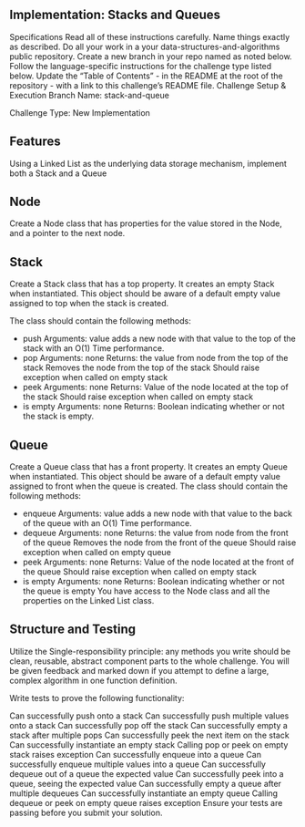 ## Implementation: Stacks and Queues

Specifications
Read all of these instructions carefully.
Name things exactly as described.
Do all your work in a your data-structures-and-algorithms public repository.
Create a new branch in your repo named as noted below.
Follow the language-specific instructions for the challenge type listed below.
Update the “Table of Contents” - in the README at the root of the repository - with a link to this challenge’s README file.
Challenge Setup & Execution
Branch Name: stack-and-queue

Challenge Type: New Implementation

## Features
Using a Linked List as the underlying data storage mechanism, implement both a Stack and a Queue

##  Node
Create a Node class that has properties for the value stored in the Node, and a pointer to the next node.
## Stack
Create a Stack class that has a top property. It creates an empty Stack when instantiated.
This object should be aware of a default empty value assigned to top when the stack is created.


The class should contain the following methods:
- push
Arguments: value
adds a new node with that value to the top of the stack with an O(1) Time performance.
- pop
Arguments: none
Returns: the value from node from the top of the stack
Removes the node from the top of the stack
Should raise exception when called on empty stack
- peek
Arguments: none
Returns: Value of the node located at the top of the stack
Should raise exception when called on empty stack
- is empty
Arguments: none
Returns: Boolean indicating whether or not the stack is empty.

## Queue

Create a Queue class that has a front property. It creates an empty Queue when instantiated.
This object should be aware of a default empty value assigned to front when the queue is created.
The class should contain the following methods:
- enqueue
Arguments: value
adds a new node with that value to the back of the queue with an O(1) Time performance.
- dequeue
Arguments: none
Returns: the value from node from the front of the queue
Removes the node from the front of the queue
Should raise exception when called on empty queue
- peek
Arguments: none
Returns: Value of the node located at the front of the queue
Should raise exception when called on empty stack
- is empty
Arguments: none
Returns: Boolean indicating whether or not the queue is empty
You have access to the Node class and all the properties on the Linked List class.

## Structure and Testing

Utilize the Single-responsibility principle: any methods you write should be clean, reusable, abstract component parts to the whole challenge. You will be given feedback and marked down if you attempt to define a large, complex algorithm in one function definition.

Write tests to prove the following functionality:

Can successfully push onto a stack
Can successfully push multiple values onto a stack
Can successfully pop off the stack
Can successfully empty a stack after multiple pops
Can successfully peek the next item on the stack
Can successfully instantiate an empty stack
Calling pop or peek on empty stack raises exception
Can successfully enqueue into a queue
Can successfully enqueue multiple values into a queue
Can successfully dequeue out of a queue the expected value
Can successfully peek into a queue, seeing the expected value
Can successfully empty a queue after multiple dequeues
Can successfully instantiate an empty queue
Calling dequeue or peek on empty queue raises exception
Ensure your tests are passing before you submit your solution.
